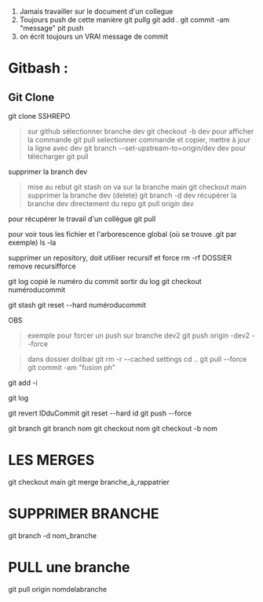 1. Jamais travailler sur le document d'un collegue
2. Toujours push de cette manière
git pullg
git add .
git commit -am "message"
pit push
3. on écrit toujours un VRAI message de commit


# Gitbash : 

## Git Clone
git clone SSHREPO
> sur github sélectionner branche dev
git checkout -b dev
> pour afficher la commande
git pull
> selectionner commande et copier, mettre à jour la ligne avec dev
git branch --set-upstream-to=origin/dev dev
> pour télécharger
git pull



supprimer la branch dev
> mise au rebut
git stash 
> on va sur la branche main
git checkout main
> supprimer la branche dev (delete)
git branch -d dev
> récupérer la branche dev directement du repo
git pull origin dev

pour récupérer le travail d'un collègue
git pull


pour voir tous les fichier et l'arborescence global (où se trouve .git par exemple)
ls -la


supprimer un repository, doit utiliser recursif et force
rm -rf DOSSIER
remove recursifforce


git log
copié le numéro du commit
sortir du log
git checkout numéroducommit 


git stash
git reset --hard numéroducommit


OBS 
> exemple pour forcer un push sur branche dev2
git push origin -dev2 --force


> dans dossier dolibar
git rm -r --cached settings
cd ..
git pull --force
git commit -am "fusion ph"


git add -i


git log

git revert IDduCommit
git reset --hard id
git push --force

git branch
git branch nom
git checkout nom
git checkout -b nom

# LES MERGES
git checkout main
git merge branche_à_rappatrier

# SUPPRIMER BRANCHE
git branch -d nom_branche


# PULL une branche
git pull origin nomdelabranche

